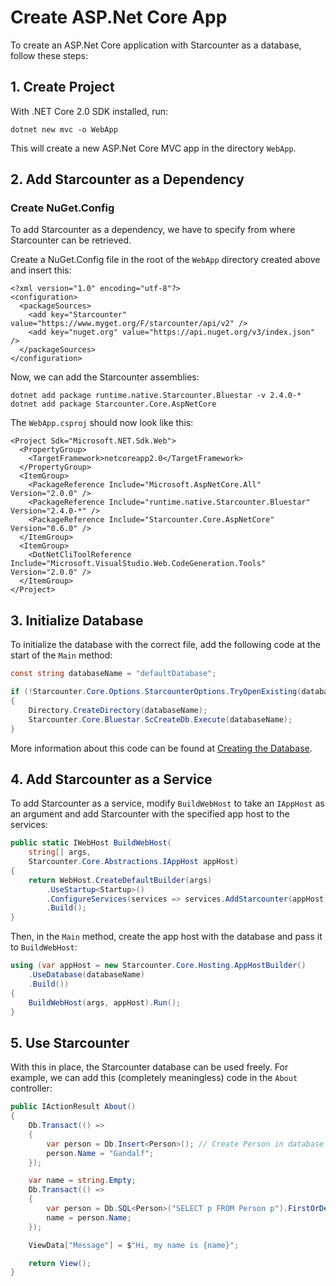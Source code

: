 # Create ASP.Net Core App

To create an ASP.Net Core application with Starcounter as a database, follow these steps:

## 1. Create Project

With .NET Core 2.0 SDK installed, run:

```text
dotnet new mvc -o WebApp
```

This will create a new ASP.Net Core MVC app in the directory `WebApp`.

## 2. Add Starcounter as a Dependency

### Create NuGet.Config

To add Starcounter as a dependency, we have to specify from where Starcounter can be retrieved. 

Create a NuGet.Config file in the root of the `WebApp` directory created above and insert this:

```markup
<?xml version="1.0" encoding="utf-8"?>
<configuration>
  <packageSources>
    <add key="Starcounter" value="https://www.myget.org/F/starcounter/api/v2" />
    <add key="nuget.org" value="https://api.nuget.org/v3/index.json" />
  </packageSources>
</configuration>
```

Now, we can add the Starcounter assemblies:

```text
dotnet add package runtime.native.Starcounter.Bluestar -v 2.4.0-*
dotnet add package Starcounter.Core.AspNetCore
```

The `WebApp.csproj` should now look like this:  


```markup
<Project Sdk="Microsoft.NET.Sdk.Web">
  <PropertyGroup>
    <TargetFramework>netcoreapp2.0</TargetFramework>
  </PropertyGroup>
  <ItemGroup>
    <PackageReference Include="Microsoft.AspNetCore.All" Version="2.0.0" />
    <PackageReference Include="runtime.native.Starcounter.Bluestar" Version="2.4.0-*" />
    <PackageReference Include="Starcounter.Core.AspNetCore" Version="0.6.0" />
  </ItemGroup>
  <ItemGroup>
    <DotNetCliToolReference Include="Microsoft.VisualStudio.Web.CodeGeneration.Tools" Version="2.0.0" />
  </ItemGroup>
</Project> 
```

## 3. Initialize Database

To initialize the database with the correct file, add the following code at the start of the `Main` method:  


```csharp
const string databaseName = "defaultDatabase";

if (!Starcounter.Core.Options.StarcounterOptions.TryOpenExisting(databaseName))
{
    Directory.CreateDirectory(databaseName);
    Starcounter.Core.Bluestar.ScCreateDb.Execute(databaseName);
}
```

More information about this code can be found at [Creating the Database](../topic-guides/database/#creating-the-database).

## 4. Add Starcounter as a Service

To add Starcounter as a service, modify `BuildWebHost` to take an `IAppHost` as an argument and add Starcounter with the specified app host to the services:

```csharp
public static IWebHost BuildWebHost(
    string[] args, 
    Starcounter.Core.Abstractions.IAppHost appHost) 
{
    return WebHost.CreateDefaultBuilder(args)
        .UseStartup<Startup>()
        .ConfigureServices(services => services.AddStarcounter(appHost))
        .Build();
}
```

Then, in the `Main` method, create the app host with the database and pass it to `BuildWebHost`:

```csharp
using (var appHost = new Starcounter.Core.Hosting.AppHostBuilder()
    .UseDatabase(databaseName)
    .Build())
{
    BuildWebHost(args, appHost).Run();
}
```

## 5. Use Starcounter

With this in place, the Starcounter database can be used freely. For example, we can add this \(completely meaningless\) code in the `About` controller:

```csharp
public IActionResult About()
{
    Db.Transact(() =>
    {
        var person = Db.Insert<Person>(); // Create Person in database
        person.Name = "Gandalf";
    });

    var name = string.Empty;
    Db.Transact(() =>
    {
        var person = Db.SQL<Person>("SELECT p FROM Person p").FirstOrDefault(); // Query for the added Person
        name = person.Name;
    });

    ViewData["Message"] = $"Hi, my name is {name}";

    return View();
}
```

